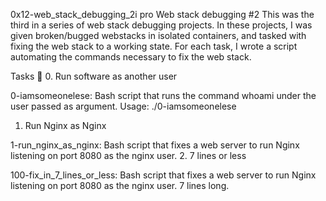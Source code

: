 0x12-web_stack_debugging_2i pro
Web stack debugging #2
This was the third in a series of web stack debugging projects. In these projects, I was given broken/bugged webstacks in isolated containers, and tasked with fixing the web stack to a working state. For each task, I wrote a script automating the commands necessary to fix the web stack.

Tasks 📃
0. Run software as another user

0-iamsomeonelese: Bash script that runs the command whoami under the user passed as argument.
Usage: ./0-iamsomeonelese <user>
1. Run Nginx as Nginx

1-run_nginx_as_nginx: Bash script that fixes a web server to run Nginx listening on port 8080 as the nginx user.
2. 7 lines or less

100-fix_in_7_lines_or_less: Bash script that fixes a web server to run Nginx listening on port 8080 as the nginx user.
7 lines long.
